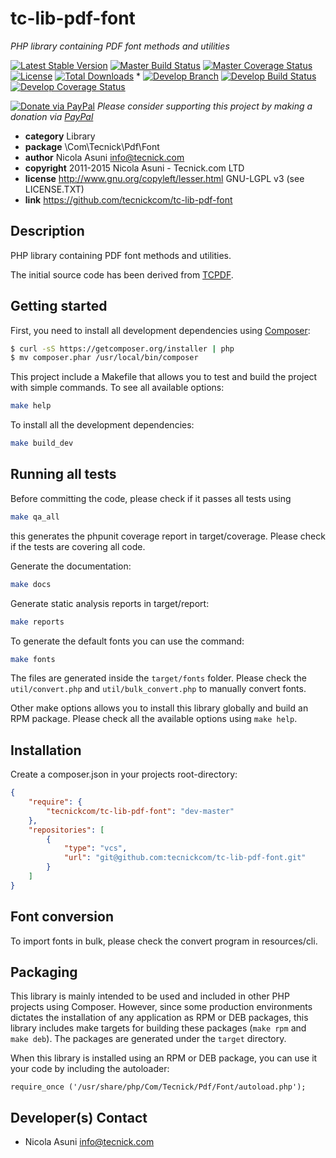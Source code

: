 # tc-lib-pdf-font
*PHP library containing PDF font methods and utilities*

[![Latest Stable Version](https://poser.pugx.org/tecnickcom/tc-lib-pdf-font/version)](https://packagist.org/packages/tecnickcom/tc-lib-pdf-font)
[![Master Build Status](https://secure.travis-ci.org/tecnickcom/tc-lib-pdf-font.png?branch=master)](https://travis-ci.org/tecnickcom/tc-lib-pdf-font?branch=master)
[![Master Coverage Status](https://coveralls.io/repos/tecnickcom/tc-lib-pdf-font/badge.svg?branch=master&service=github)](https://coveralls.io/github/tecnickcom/tc-lib-pdf-font?branch=master)
[![License](https://poser.pugx.org/tecnickcom/tc-lib-pdf-font/license)](https://packagist.org/packages/tecnickcom/tc-lib-pdf-font)
[![Total Downloads](https://poser.pugx.org/tecnickcom/tc-lib-pdf-font/downloads)](https://packagist.org/packages/tecnickcom/tc-lib-pdf-font)
*
[![Develop Branch](https://img.shields.io/badge/-develop:-gray.svg)](https://github.com/tecnickcom/tc-lib-pdf-font/tree/develop)
[![Develop Build Status](https://secure.travis-ci.org/tecnickcom/tc-lib-pdf-font.png?branch=develop)](https://travis-ci.org/tecnickcom/tc-lib-pdf-font?branch=develop)
[![Develop Coverage Status](https://coveralls.io/repos/tecnickcom/tc-lib-pdf-font/badge.svg?branch=develop&service=github)](https://coveralls.io/github/tecnickcom/tc-lib-pdf-font?branch=develop)

[![Donate via PayPal](https://img.shields.io/badge/donate-paypal-87ceeb.svg)](https://www.paypal.com/cgi-bin/webscr?cmd=_donations&currency_code=GBP&business=paypal@tecnick.com&item_name=donation%20for%20tc-lib-pdf-font%20project)
*Please consider supporting this project by making a donation via [PayPal](https://www.paypal.com/cgi-bin/webscr?cmd=_donations&currency_code=GBP&business=paypal@tecnick.com&item_name=donation%20for%20tc-lib-pdf-font%20project)*

* **category**    Library
* **package**     \Com\Tecnick\Pdf\Font
* **author**      Nicola Asuni <info@tecnick.com>
* **copyright**   2011-2015 Nicola Asuni - Tecnick.com LTD
* **license**     http://www.gnu.org/copyleft/lesser.html GNU-LGPL v3 (see LICENSE.TXT)
* **link**        https://github.com/tecnickcom/tc-lib-pdf-font

## Description

PHP library containing PDF font methods and utilities.

The initial source code has been derived from [TCPDF](<http://www.tcpdf.org>).


## Getting started

First, you need to install all development dependencies using [Composer](https://getcomposer.org/):

```bash
$ curl -sS https://getcomposer.org/installer | php
$ mv composer.phar /usr/local/bin/composer
```

This project include a Makefile that allows you to test and build the project with simple commands.
To see all available options:

```bash
make help
```

To install all the development dependencies:

```bash
make build_dev
```

## Running all tests

Before committing the code, please check if it passes all tests using

```bash
make qa_all
```
this generates the phpunit coverage report in target/coverage.
Please check if the tests are covering all code.

Generate the documentation:

```bash
make docs
```

Generate static analysis reports in target/report:

```bash
make reports
```

To generate the default fonts you can use the command:
```bash
make fonts
```
The files are generated inside the `target/fonts` folder.
Please check the `util/convert.php` and `util/bulk_convert.php` to manually convert fonts.


Other make options allows you to install this library globally and build an RPM package.
Please check all the available options using `make help`.

## Installation

Create a composer.json in your projects root-directory:

```json
{
    "require": {
        "tecnickcom/tc-lib-pdf-font": "dev-master"
    },
    "repositories": [
        {
            "type": "vcs",
            "url": "git@github.com:tecnickcom/tc-lib-pdf-font.git"
        }
    ]
}
```
## Font conversion

To import fonts in bulk, please check the convert program in resources/cli.

## Packaging

This library is mainly intended to be used and included in other PHP projects using Composer.
However, since some production environments dictates the installation of any application as RPM or DEB packages,
this library includes make targets for building these packages (`make rpm` and `make deb`).
The packages are generated under the `target` directory.

When this library is installed using an RPM or DEB package, you can use it your code by including the autoloader:
```
require_once ('/usr/share/php/Com/Tecnick/Pdf/Font/autoload.php');
```


## Developer(s) Contact

* Nicola Asuni <info@tecnick.com>
